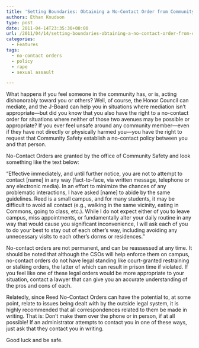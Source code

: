 ```yaml
---
title: 'Setting Boundaries: Obtaining a No-Contact Order from Community Safety'
authors: Ethan Knudson
type: post
date: 2011-04-14T23:35:30+00:00
url: /2011/04/14/setting-boundaries-obtaining-a-no-contact-order-from-community-safety/
categories:
  - Features
tags:
  - no-contact orders
  - policy
  - rape
  - sexual assault

---
```

What happens if you feel someone in the community has, or is, acting dishonorably toward you or others? Well, of course, the Honor Council can mediate, and the J-Board can help you in situations where mediation isn&#8217;t appropriate—but did you know that you also have the right to a no-contact order for situations where neither of those two avenues may be possible or appropriate? If you ever feel unsafe around any community member—even if they have not directly or physically harmed you—you have the right to request that Community Safety establish a no-contact policy between you and that person.

No-Contact Orders are granted by the office of Community Safety and look something like the text below:

&#8220;Effective immediately, and until further notice, you are not to attempt to contact [name] in any way (fact-to-face, via written message, telephone or any electronic media). In an effort to minimize the chances of any problematic interactions, I have asked [name] to abide by the same guidelines. Reed is a small campus, and for many students, it may be difficult to avoid all contact (e.g., walking in the same vicinity, eating in Commons, going to class, etc.). While I do not expect either of you to leave campus, miss appointments, or fundamentally alter your daily routine in any way that would cause you significant inconvenience, I will ask each of you to do your best to stay out of each other&#8217;s way, including avoiding any unnecessary visits to each other’s dorms or residences.&#8221;

No-contact orders are not permanent, and can be reassessed at any time. It should be noted that although the CSOs will help enforce them on campus, no-contact orders do not have legal standing like court-granted restraining or stalking orders, the latter of which can result in prison time if violated. If you feel like one of these legal orders would be more appropriate to your situation, contact a lawyer that can give you an accurate understanding of the pros and cons of each.

Relatedly, since Reed No-Contact Orders can have the potential to, at some point, relate to issues being dealt with by the outside legal system, it is highly recommended that all correspondences related to them be made in writing. That is: Don&#8217;t make them over the phone or in person, if at all possible! If an administrator attempts to contact you in one of these ways, just ask that they contact you in writing.

Good luck and be safe.